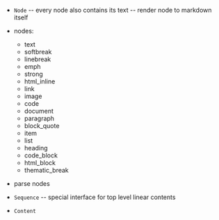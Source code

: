 - `Node` -- every node also contains its text -- render node to markdown itself

- nodes:
  - text
  - softbreak
  - linebreak
  - emph
  - strong
  - html_inline
  - link
  - image
  - code
  - document
  - paragraph
  - block_quote
  - item
  - list
  - heading
  - code_block
  - html_block
  - thematic_break


- parse nodes

- `Sequence` -- special interface for top level linear contents

- `Content`
